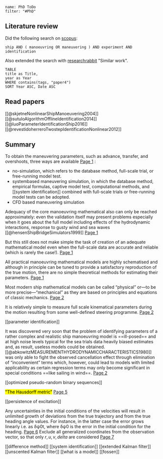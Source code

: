 
```todoist
name: PhD ToDo
filter: "#PhD"
```

## Literature review
Did the following search on [scopus](https://www-scopus-com.proxy.lib.chalmers.se/search/form.uri?display=basic#basic):
````
ship AND ( manoeuvring OR maneuvering ) AND experiment AND identification
````
Also extended the search with [researchrabbit](https://researchrabbitapp.com/home) "Similar work".

```dataview  
TABLE
title as Title,  
year as Year
WHERE contains(tags, "paper4")
SORT Year ASC, Date ASC
```

## Read papers
[[@skjetneNonlinearShipManoeuvering2004]]
[[@sutuloAlgorithmOfflineIdentification2014]]
[[@luoParameterIdentificationShip2016]]
[[@revestidoherreroTwostepIdentificationNonlinear2012]]

## Summary
To obtain the maneuvering parameters, such as advance, transfer, and overshoots, three ways are available [Page 1](zotero://open-pdf/library/items/FVV4DHGM?page=1&annotation=IKCZG5PR) :
* no-simulation, which refers to the database method, full-scale trial, or free-running model test. 
* systembased maneuvering simulation, in which the database method, empirical formulas, captive model test, computational methods, and [[system identification]] combined with full-scale trials or free-running model tests can be adopted. 
* CFD based maneuvering simulation

Adequacy of the core manoeuvring mathematical also can only be reached approximately: even the validation itself may present problems especially when it goes about the full model including effects of the hydrodynamic interactions, response to gusty wind and sea waves [[@hensenShipBridgeSimulators1999]] [Page 1](zotero://open-pdf/library/items/WD85S9FS?page=1&annotation=CABW2ILM) 

But this still does not make simple the task of creation of an adequate mathematical model even when the full-scale data are accurate and reliable (which is rarely the case!). [Page 1](zotero://open-pdf/library/items/WD85S9FS?page=1&annotation=CEWCAK57) 

All practical manoeuvring mathematical models are highly schematised and although in principle can be tuned to provide a satisfactory reproduction of the true motion, there are no simple theoretical methods for estimating their parameters. [Page 1](zotero://open-pdf/library/items/WD85S9FS?page=1&annotation=3ZQ4AKCD) 

Most modern ship mathematical models can be called “physical” or—to be more precise—“mechanical” as they are based on principles and equations of classic mechanics. [Page 2](zotero://open-pdf/library/items/WD85S9FS?page=2&annotation=5DELC56Q) 

It is relatively simple to measure full scale kinematical parameters during the motion resulting from some well-defined steering programme. [Page 2](zotero://open-pdf/library/items/WD85S9FS?page=2&annotation=AR2JWJJF)

[[parameter identification]]

It was discovered very soon that the problem of identifying parameters of a rather complex and realistic ship manoeuvring model is ==ill-posed== and at high noise levels typical for the sea trials data heavily biased estimates and, as result, useless models could be obtained. [[@abkowitzMEASUREMENTHYDRODYNAMICCHARACTERISTICS1980]] was only able to fight the observed cancellation effect through elimination of “inconvenient” terms which, however, could lead to models with limited applicability as certain regression terms may only become significant in special conditions ==like sailing in wind==. [Page 2](zotero://open-pdf/library/items/WD85S9FS?page=2&annotation=GK38AL6F) 

[[optimized pseudo-random binary sequences]]

<mark class="hltr-yellow">"The Hausdorff metric”</mark> [Page 5](zotero://open-pdf/library/items/WD85S9FS?page=5&annotation=K53ERRGZ) 

[[persistence of excitation]]

Any uncertainties in the initial conditions of the velocities will result in unlimited growth of deviations from the true trajectory and from the true heading angle values. For instance, in the latter case the error grows linearly i.e. as δψ0t, where δψ0 is the error in the initial condition for the heading. [Page 6](zotero://open-pdf/library/items/WD85S9FS?page=6&annotation=RNB2JZ7F) 
Exclude all generalized coordinates from the observation vector, so that only $r,u,v,delta$ are considered [Page 7](zotero://open-pdf/library/items/WD85S9FS?page=7&annotation=34QZL9UL) 

[[difference method]]
[[system identification]]
[[extended Kalman filter]]
[[unscented Kalman filter]]
[[what is a model]]
[[fossen]]
